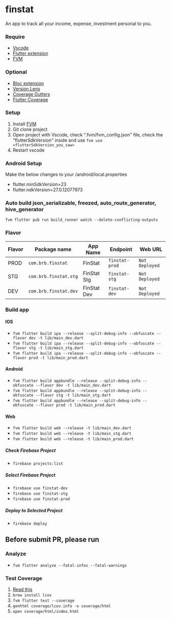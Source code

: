 # finstat

An app to track all your income, expense, investment personal to you.

### Require

- [Vscode](https://code.visualstudio.com/)
- [Flutter extension](https://marketplace.visualstudio.com/items?itemName=Dart-Code.flutter)
- [FVM](https://fvm.app/docs/getting_started/installation)

### Optional

- [Bloc extension](https://marketplace.visualstudio.com/items?itemName=FelixAngelov.bloc)
- [Version Lens](https://marketplace.visualstudio.com/items?itemName=pflannery.vscode-versionlens)
- [Coverage Gutters](https://marketplace.visualstudio.com/items?itemName=ryanluker.vscode-coverage-gutters)
- [Flutter Coverage](https://marketplace.visualstudio.com/items?itemName=Flutterando.flutter-coverage)

### Setup

1. Install [FVM](https://fvm.app/docs/getting_started/installation)
2. Git clone project
3. Open project with Vscode, check ".fvm/fvm_config.json" file, check the "flutterSdkVersion" inside and use `fvm use <flutterSdkVersion_you_saw>`
4. Restart vscode

### Android Setup

Make the below changes to your /android/local.properties

- flutter.minSdkVersion=23
- flutter.ndkVersion=27.0.12077973

### Auto build json_serializable, freezed, auto_route_generator, hive_generator

`fvm flutter pub run build_runner watch --delete-conflicting-outputs`

### Flavor

| Flavor | Package name                  | App Name        | Endpoint                                                        | Web URL                                    |
| ------ | ----------------------------- | --------------- | --------------------------------------------------------------- | ------------------------------------------ |
| PROD   | `com.brb.finstat`      | FinStat      | `finstat-prod` | `Not Deployed` |
| STG    | `com.brb.finstat.stg`  | FinStat Stg  | `finstat-stg`  | `Not Deployed` |
| DEV    | `com.brb.finstat.dev`  | FinStat Dev  | `finstat-dev`  | `Not Deployed` |

### Build app

#### IOS

- `fvm flutter build ipa --release --split-debug-info --obfuscate --flavor dev -t lib/main_dev.dart`
- `fvm flutter build ipa --release --split-debug-info --obfuscate --flavor stg -t lib/main_stg.dart`
- `fvm flutter build ipa --release --split-debug-info --obfuscate --flavor prod -t lib/main_prod.dart`

#### Android

- `fvm flutter build appbundle --release --split-debug-info --obfuscate --flavor dev -t lib/main_dev.dart`
- `fvm flutter build appbundle --release --split-debug-info --obfuscate --flavor stg -t lib/main_stg.dart`
- `fvm flutter build appbundle --release --split-debug-info --obfuscate --flavor prod -t lib/main_prod.dart`

#### Web

- `fvm flutter build web --release -t lib/main_dev.dart`
- `fvm flutter build web --release -t lib/main_stg.dart`
- `fvm flutter build web --release -t lib/main_prod.dart`

##### Check Firebase Project

- `firebase projects:list`

##### Select Firebase Project

- `firebase use finstat-dev`
- `firebase use finstat-stg`
- `firebase use finstat-prod`

##### Deploy to Selected Project

- `firebase deploy`

## Before submit PR, please run

### Analyze

- `fvm flutter analyze --fatal-infos --fatal-warnings`

### Test Coverage

1. [Read this](https://codewithandrea.com/articles/flutter-test-coverage/)
2. `brew install lcov`
3. `fvm flutter test --coverage`
4. `genhtml coverage/lcov.info -o coverage/html`
5. `open coverage/html/index.html`